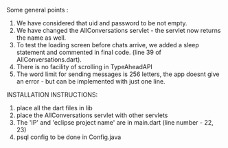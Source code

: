 Some general points :

1. We have considered that uid and password to be not empty.
2. We have changed the AllConversations servlet - the servlet now returns the name as well.
3. To test the loading screen before chats arrive, we added a sleep statement and commented in final code. (line 39 of AllConversations.dart).
4. There is no facility of scrolling in TypeAheadAPI
5. The word limit for sending messages is 256 letters, the app doesnt give an error - but can be implemented with just one line.

INSTALLATION INSTRUCTIONS:

1. place all the dart files in lib
2. place the AllConversations servlet with other servlets
3. The 'IP' and 'eclipse project name' are in main.dart (line number - 22, 23)
4. psql config to be done in Config.java
